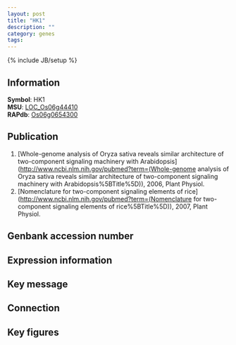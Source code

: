 ```yaml
---
layout: post
title: "HK1"
description: ""
category: genes
tags: 
---
```

{% include JB/setup %}

## Information
__Symbol__: HK1  
__MSU__: [LOC_Os06g44410](http://rice.plantbiology.msu.edu/cgi-bin/ORF_infopage.cgi?orf=LOC_Os06g44410)  
__RAPdb__: [Os06g0654300](http://rapdb.dna.affrc.go.jp/viewer/gbrowse_details/irgsp1?name=Os06g0654300)  

## Publication
1. [Whole-genome analysis of Oryza sativa reveals similar architecture of two-component signaling machinery with Arabidopsis](http://www.ncbi.nlm.nih.gov/pubmed?term=(Whole-genome analysis of Oryza sativa reveals similar architecture of two-component signaling machinery with Arabidopsis%5BTitle%5D)), 2006, Plant Physiol.
2. [Nomenclature for two-component signaling elements of rice](http://www.ncbi.nlm.nih.gov/pubmed?term=(Nomenclature for two-component signaling elements of rice%5BTitle%5D)), 2007, Plant Physiol.

## Genbank accession number

## Expression information

## Key message

## Connection

## Key figures


